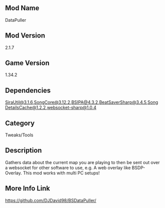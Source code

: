 ## Mod Name
DataPuller

## Mod Version
2.1.7

## Game Version
1.34.2

## Dependencies
SiraUtil@3.1.6,SongCore@3.12.2,BSIPA@4.3.2,BeatSaverSharp@3.4.5,SongDetailsCache@1.2.2,websocket-sharp@1.0.4

## Category
Tweaks/Tools

## Description
Gathers data about the current map you are playing to then be sent out over a websocket for other software to use, e.g. A web overlay like BSDP-Overlay. This mod works with multi PC setups!

## More Info Link
https://github.com/DJDavid98/BSDataPuller/
